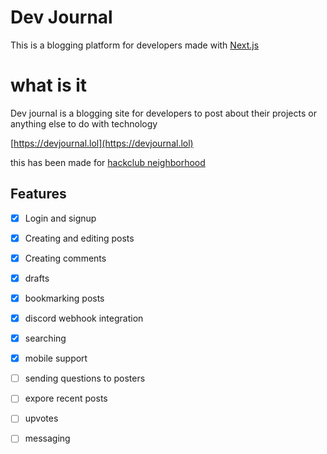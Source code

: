 # Dev Journal

This is a blogging platform for developers made with [Next.js](https://nextjs.org)

# what is it

Dev journal is a blogging site for developers to post about their projects or anything else to do with technology

[https://devjournal.lol](https://devjournal.lol)

this has been made for [hackclub neighborhood](https://neighborhood.hackclub.com)


## Features

- [x]  Login and signup
- [x]  Creating and editing posts
- [x]  Creating comments
- [x]  drafts
- [x]  bookmarking posts
- [x]  discord webhook integration
- [x]  searching
- [x]  mobile support
- [ ]  sending questions to posters
- [ ]  expore recent posts
- [ ]  upvotes
- [ ]  messaging

